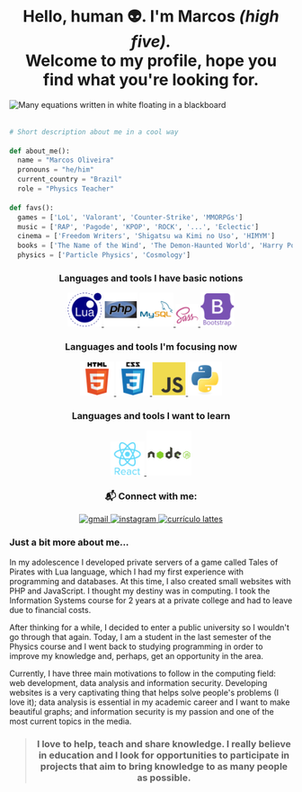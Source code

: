 <!--########### Abstract ###########-->
<div>
  <h1 align="center">
    Hello, human 👽. I'm Marcos <i>(high five).</i>
    <br />
    Welcome to my profile, hope you find what you're looking for. 
  </h1>
</div>
<!--########### My perfil cover ###########-->
<div>
  <img
    src="my-github-perfil-cover.gif"
    height="300px"
    alt="Many equations written in white floating in a blackboard"
    />
</div>


```python

# Short description about me in a cool way

def about_me():
  name = "Marcos Oliveira"
  pronouns = "he/him"
  current_country = "Brazil"
  role = "Physics Teacher"

def favs():
  games = ['LoL', 'Valorant', 'Counter-Strike', 'MMORPGs']
  music = ['RAP', 'Pagode', 'KPOP', 'ROCK', '...', 'Eclectic']
  cinema = ['Freedom Writers', 'Shigatsu wa Kimi no Uso', 'HIMYM']
  books = ['The Name of the Wind', 'The Demon-Haunted World', 'Harry Potter']
  physics = ['Particle Physics', 'Cosmology']
```

<!--########### Languages I studied a bit ###########-->
<div align="center">
  <h3>Languages and tools I have basic notions</h3>

  <p>
    <a href="https://lua.org" target="_blank"> <img src="https://raw.githubusercontent.com/devicons/devicon/master/icons/lua/lua-plain-wordmark.svg" alt="lua logo" width="60" height="60"/> </a> 
    <a href="https://www.php.net" target="_blank"> <img src="https://raw.githubusercontent.com/devicons/devicon/master/icons/php/php-original.svg" alt="php logo" width="60" height="60"/> </a> 
    <a href="https://www.mysql.com/" target="_blank"> <img src="https://raw.githubusercontent.com/devicons/devicon/master/icons/mysql/mysql-original-wordmark.svg" alt="mysql logo" width="60" height="60"/> </a> 
    <a href="https://sass-lang.com" target="_blank"> <img src="https://raw.githubusercontent.com/devicons/devicon/master/icons/sass/sass-original.svg" alt="sass" width="40" height="40"/> </a> 
    <a href="https://getbootstrap.com" target="_blank"> <img src="https://raw.githubusercontent.com/devicons/devicon/master/icons/bootstrap/bootstrap-plain-wordmark.svg" alt="bootstrap logo" width="60" height="60"/> </a> 
  </p>
</div>

<!--########### Languages I'm focusing now ###########-->
<div  align="center">
  <h3>Languages and tools I'm focusing now</h3>

  <p> 
    <a href="https://www.w3.org/html/" target="_blank"> <img src="https://raw.githubusercontent.com/devicons/devicon/master/icons/html5/html5-original-wordmark.svg" alt="html5 logo" width="60" height="60"/> </a> 
    <a href="https://www.w3schools.com/css/" target="_blank"> <img src="https://raw.githubusercontent.com/devicons/devicon/master/icons/css3/css3-original-wordmark.svg" alt="css3 logo" width="60" height="60"/> </a>
    <a href="https://developer.mozilla.org/en-US/docs/Web/JavaScript" target="_blank"> <img src="https://raw.githubusercontent.com/devicons/devicon/master/icons/javascript/javascript-original.svg" alt="javascript logo" width="60" height="60"/> </a>	
    <a href="https://www.python.org/" target="_blank"> <img src="https://raw.githubusercontent.com/devicons/devicon/master/icons/python/python-original.svg" alt="python logo" width="60" height="60"/> </a>	
  </p>
</div>
<!--########### Languages I want to learn ###########-->

<div align="center">
  <h3>Languages and tools I want to learn</h3>

  <p>
    <a href="https://reactjs.org/" target="_blank"> <img src="https://raw.githubusercontent.com/devicons/devicon/master/icons/react/react-original-wordmark.svg" alt="reactjs logo" width="60" height="60"/> </a>
    <a href="https://nodejs.org/" target="_blank"> <img src="https://raw.githubusercontent.com/devicons/devicon/master/icons/nodejs/nodejs-original-wordmark.svg" alt="nodejs logo" width="80" height="80"/> </a>
  </p>
</div>

<!--########### Contact me please ###########-->
<div align="center">
  <h3>📬 Connect with me:</h3>
  <a href="mailto:email.marcos.oliveira@gmail.com">
    <img  src="https://img.shields.io/badge/Gmail-D14836?style=for-the-badge&amp;logo=Gmail&amp;logoColor=white" alt="gmail">
  </a>
  <a href="https://www.instagram.com/particlemarcos/">
    <img src="https://img.shields.io/badge/Instagram-E4405F?style=for-the-badge&amp;logo=instagram&amp;logoColor=white" alt="instagram">
  </a>
  <a href="http://lattes.cnpq.br/7927460489449153">
    <img src="https://img.shields.io/badge/-Lattes-blue?style=for-the-badge&amp;logo=read-the-docs&amp;logoColor=white" alt="currículo lattes">
  </a>
</div>

<!--########### My Stats ###########

<div>
  <a href="https://github.com/the-physicist">
  <img height="180em" src="https://github-readme-stats.vercel.app/api?username=the-physicist&show_icons=true&theme=radical&include_all_commits=true&count_private=true"/>
  <img height="180em" src="https://github-readme-stats.vercel.app/api/top-langs/?username=the-physicist&layout=compact&langs_count=7&theme=dark"/>
</div>


<!--########### Just a bit more about me ###########-->

<div>
  <h3>Just a bit more about me...</h3>


  In my adolescence I developed private servers of a game called Tales of Pirates with Lua language, which I had my first experience with programming and databases. At this time, I also created small websites with PHP and JavaScript. I thought my destiny was in computing. I took the Information Systems course for 2 years at a private college and had to leave due to financial costs.

  After thinking for a while, I decided to enter a public university so I wouldn't go through that again. Today, I am a student in the last semester of the Physics course and I went back to studying programming in order to improve my knowledge and, perhaps, get an opportunity in the area.

  Currently, I have three main motivations to follow in the computing field: web development, data analysis and information security. Developing websites is a very captivating thing that helps solve people's problems (I love it); data analysis is essential in my academic career and I want to make beautiful graphs; and information security is my passion and one of the most current topics in the media.

  <h3 align="center"><blockquote>I love to help, teach and share knowledge. I really believe in education and I look for opportunities to participate in projects that aim to bring knowledge to as many people as possible.</blockquote></h2>
</<div>
